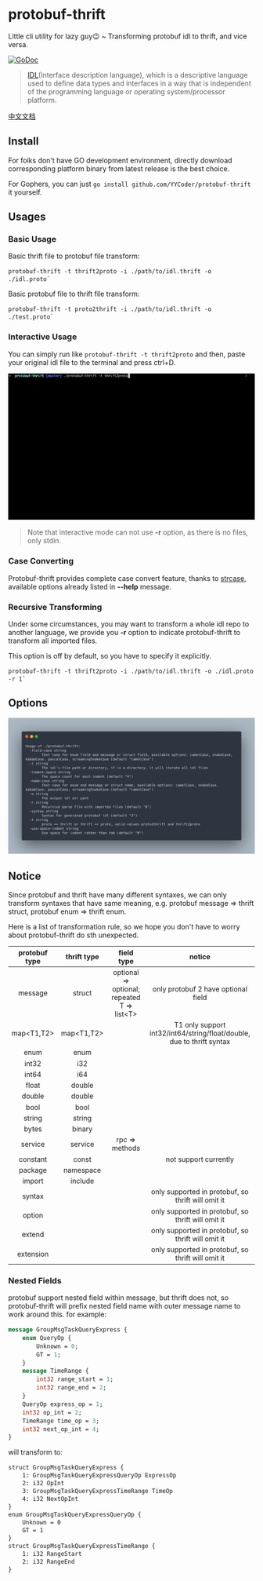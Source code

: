 # protobuf-thrift
Little cli utility for lazy guy😉 ~ Transforming protobuf idl to thrift, and vice versa.

[![GoDoc](https://pkg.go.dev/badge/github.com/YYCoder/protobuf-thrift)](https://pkg.go.dev/github.com/YYCoder/protobuf-thrift)

> [IDL](https://en.wikipedia.org/wiki/IDL)(Interface description language), which is a descriptive language used to define data types and interfaces in a way that is independent of the programming language or operating system/processor platform.

[中文文档](./docs/cn.md)


## Install
For folks don't have GO development environment, directly download corresponding platform binary from latest release is the best choice.

For Gophers, you can just `go install github.com/YYCoder/protobuf-thrift` it yourself.


## Usages

### Basic Usage
Basic thrift file to protobuf file transform:

```
protobuf-thrift -t thrift2proto -i ./path/to/idl.thrift -o ./idl.proto`
```

Basic protobuf file to thrift file transform:

```
protobuf-thrift -t proto2thrift -i ./path/to/idl.thrift -o ./test.proto`
```

### Interactive Usage
You can simply run like `protobuf-thrift -t thrift2proto` and then, paste your original idl file to the terminal and press ctrl+D.

![interactive.gif](./docs/2021-08-09%2021_54_20.gif)

> Note that interactive mode can not use **-r** option, as there is no files, only stdin.

### Case Converting
Protobuf-thrift provides complete case convert feature, thanks to [strcase](https://github.com/iancoleman/strcase), available options already listed in **--help** message.

### Recursive Transforming
Under some circumstances, you may want to transform a whole idl repo to another language, we provide you **-r** option to indicate protobuf-thrift to transform all imported files.

This option is off by default, so you have to specify it explicitly.

```
protobuf-thrift -t thrift2proto -i ./path/to/idl.thrift -o ./idl.proto -r 1`
```


## Options

![](./docs/usage.jpeg)

## Notice

Since protobuf and thrift have many different syntaxes, we can only transform syntaxes that have same meaning, e.g. protobuf message => thrift struct, protobuf enum => thrift enum.

Here is a list of transformation rule, so we hope you don't have to worry about protobuf-thrift do sth unexpected.

|protobuf type|thrift type|field type|notice|
|:--:|:--:|:--:|:--:|
|message|struct|optional => optional; repeated T => list\<T\>|only protobuf 2 have optional field|
|map<T1,T2>|map<T1,T2>||T1 only support int32/int64/string/float/double, due to thrift syntax|
|enum|enum|||
|int32|i32|||
|int64|i64|||
|float|double|||
|double|double|||
|bool|bool|||
|string|string|||
|bytes|binary|||
|service|service|rpc => methods||
|constant|const||not support currently|
|package|namespace|||
|import|include|||
|syntax|||only supported in protobuf, so thrift will omit it|
|option|||only supported in protobuf, so thrift will omit it|
|extend|||only supported in protobuf, so thrift will omit it|
|extension|||only supported in protobuf, so thrift will omit it|

### Nested Fields
protobuf support nested field within message, but thrift does not, so protobuf-thrift will prefix nested field name with outer message name to work around this. for example:

```protobuf
message GroupMsgTaskQueryExpress {
    enum QueryOp {
        Unknown = 0;
        GT = 1;
    }
    message TimeRange {
        int32 range_start = 1;
        int32 range_end = 2;
    }
    QueryOp express_op = 1;
    int32 op_int = 2;
    TimeRange time_op = 3;
    int32 next_op_int = 4;
}
```

will transform to:

```thrift
struct GroupMsgTaskQueryExpress {
    1: GroupMsgTaskQueryExpressQueryOp ExpressOp
    2: i32 OpInt
    3: GroupMsgTaskQueryExpressTimeRange TimeOp
    4: i32 NextOpInt
}
enum GroupMsgTaskQueryExpressQueryOp {
    Unknown = 0
    GT = 1
}
struct GroupMsgTaskQueryExpressTimeRange {
    1: i32 RangeStart
    2: i32 RangeEnd
}
```


